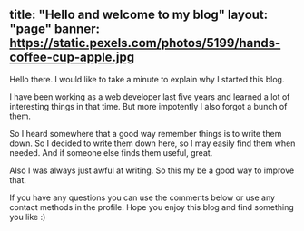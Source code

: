 title: "Hello and welcome to my blog"
layout: "page"
banner: https://static.pexels.com/photos/5199/hands-coffee-cup-apple.jpg
---

Hello there. I would like to take a minute to explain why I started this blog. 

I have been working as a web developer last five years and learned a lot of interesting things in that time.
But more impotently I also forgot a bunch of them.

So I heard somewhere that a good way remember things is to write them down. So I decided to write them down here, so I may easily find them when needed. And if someone else finds them useful, great.

Also I was always just awful at writing. So this my be a good way to improve that. 

If you have any questions you can use the comments below or use any contact methods in the profile.
Hope you enjoy this blog and find something you like :)
